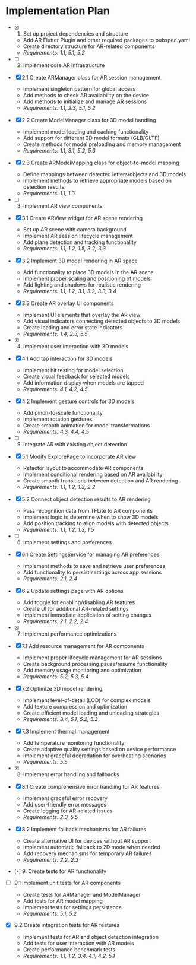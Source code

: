 # Implementation Plan

- [x] 1. Set up project dependencies and structure
  - Add AR Flutter Plugin and other required packages to pubspec.yaml
  - Create directory structure for AR-related components
  - _Requirements: 1.1, 5.1, 5.2_

- [ ] 2. Implement core AR infrastructure
- [x] 2.1 Create ARManager class for AR session management
  - Implement singleton pattern for global access
  - Add methods to check AR availability on the device
  - Add methods to initialize and manage AR sessions
  - _Requirements: 1.1, 2.3, 5.1, 5.2_

- [x] 2.2 Create ModelManager class for 3D model handling
  - Implement model loading and caching functionality
  - Add support for different 3D model formats (GLB/GLTF)
  - Create methods for model preloading and memory management
  - _Requirements: 1.1, 3.1, 5.2, 5.3_

- [x] 2.3 Create ARModelMapping class for object-to-model mapping
  - Define mappings between detected letters/objects and 3D models
  - Implement methods to retrieve appropriate models based on detection results
  - _Requirements: 1.1, 1.3_

- [ ] 3. Implement AR view components
- [x] 3.1 Create ARView widget for AR scene rendering
  - Set up AR scene with camera background
  - Implement AR session lifecycle management
  - Add plane detection and tracking functionality
  - _Requirements: 1.1, 1.2, 1.5, 3.2, 3.3_

- [x] 3.2 Implement 3D model rendering in AR space
  - Add functionality to place 3D models in the AR scene
  - Implement proper scaling and positioning of models
  - Add lighting and shadows for realistic rendering
  - _Requirements: 1.1, 1.2, 3.1, 3.2, 3.3, 3.4_

- [x] 3.3 Create AR overlay UI components
  - Implement UI elements that overlay the AR view
  - Add visual indicators connecting detected objects to 3D models
  - Create loading and error state indicators
  - _Requirements: 1.4, 2.3, 5.5_

- [x] 4. Implement user interaction with 3D models
- [x] 4.1 Add tap interaction for 3D models
  - Implement hit testing for model selection
  - Create visual feedback for selected models
  - Add information display when models are tapped
  - _Requirements: 4.1, 4.2, 4.5_

- [x] 4.2 Implement gesture controls for 3D models
  - Add pinch-to-scale functionality
  - Implement rotation gestures
  - Create smooth animation for model transformations
  - _Requirements: 4.3, 4.4, 4.5_

- [ ] 5. Integrate AR with existing object detection
- [x] 5.1 Modify ExplorePage to incorporate AR view
  - Refactor layout to accommodate AR components
  - Implement conditional rendering based on AR availability
  - Create smooth transitions between detection and AR rendering
  - _Requirements: 1.1, 1.2, 1.3, 2.2_

- [x] 5.2 Connect object detection results to AR rendering
  - Pass recognition data from TFLite to AR components
  - Implement logic to determine when to show 3D models
  - Add position tracking to align models with detected objects
  - _Requirements: 1.1, 1.2, 1.3, 1.5_

- [ ] 6. Implement settings and preferences
- [x] 6.1 Create SettingsService for managing AR preferences
  - Implement methods to save and retrieve user preferences
  - Add functionality to persist settings across app sessions
  - _Requirements: 2.1, 2.4_

- [x] 6.2 Update settings page with AR options
  - Add toggle for enabling/disabling AR features
  - Create UI for additional AR-related settings
  - Implement immediate application of setting changes
  - _Requirements: 2.1, 2.2, 2.4_

- [x] 7. Implement performance optimizations
- [x] 7.1 Add resource management for AR components
  - Implement proper lifecycle management for AR sessions
  - Create background processing pause/resume functionality
  - Add memory usage monitoring and optimization
  - _Requirements: 5.2, 5.3, 5.4_

- [x] 7.2 Optimize 3D model rendering
  - Implement level-of-detail (LOD) for complex models
  - Add texture compression and optimization
  - Create efficient model loading and unloading strategies
  - _Requirements: 3.4, 5.1, 5.2, 5.3_

- [x] 7.3 Implement thermal management
  - Add temperature monitoring functionality
  - Create adaptive quality settings based on device performance
  - Implement graceful degradation for overheating scenarios
  - _Requirements: 5.5_

- [x] 8. Implement error handling and fallbacks
- [x] 8.1 Create comprehensive error handling for AR features
  - Implement graceful error recovery
  - Add user-friendly error messages
  - Create logging for AR-related issues
  - _Requirements: 2.3, 5.5_

- [x] 8.2 Implement fallback mechanisms for AR failures
  - Create alternative UI for devices without AR support
  - Implement automatic fallback to 2D mode when needed
  - Add recovery mechanisms for temporary AR failures
  - _Requirements: 2.2, 2.3_

- [-] 9. Create tests for AR functionality
- [ ] 9.1 Implement unit tests for AR components
  - Create tests for ARManager and ModelManager
  - Add tests for AR model mapping
  - Implement tests for settings persistence
  - _Requirements: 5.1, 5.2_

- [x] 9.2 Create integration tests for AR features
  - Implement tests for AR and object detection integration
  - Add tests for user interaction with AR models
  - Create performance benchmark tests
  - _Requirements: 1.1, 1.2, 3.4, 4.1, 4.2, 5.1_